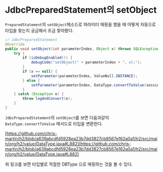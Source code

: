 # JdbcPreparedStatement의 setObject

`PreparedStatement`의 `setObject`메소드로 파라미터 매핑을 했을 때 어떻게 자동으로 타입을 찾는지 궁금해서 조금 찾아봤다.

```java
// JdbcPreparedStatement
@Override
public void setObject(int parameterIndex, Object x) throws SQLException {
    try {
        if (isDebugEnabled()) {
            debugCode("setObject(" + parameterIndex + ", x);");
        }
        if (x == null) {
            setParameter(parameterIndex, ValueNull.INSTANCE);
        } else {
            setParameter(parameterIndex, DataType.convertToValue(session, x, Value.UNKNOWN));
        }
    } catch (Exception e) {
        throw logAndConvert(e);
    }
}
```

`JdbcPreparedStatement`의 `setObject`를 보면 다음과같이 `DataType.convertToValue` 메서드로 타입을 변환한다.

[https://github.com/chris-martin/h2/blob/a639abcdfd5928ea23b7dd3827cb8567e162a0a1/h2/src/main/org/h2/value/DataType.java#L882](https://github.com/chris-martin/h2/blob/a639abcdfd5928ea23b7dd3827cb8567e162a0a1/h2/src/main/org/h2/value/DataType.java#L882)

위 링크를 보면 타입별로 적절한 DBType 으로 매핑하는 것을 볼 수 있다.